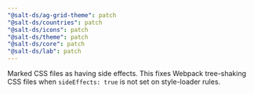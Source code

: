 ```yaml
---
"@salt-ds/ag-grid-theme": patch
"@salt-ds/countries": patch
"@salt-ds/icons": patch
"@salt-ds/theme": patch
"@salt-ds/core": patch
"@salt-ds/lab": patch
---
```


Marked CSS files as having side effects. This fixes Webpack tree-shaking CSS files when `sideEffects: true` is not set on style-loader rules.
